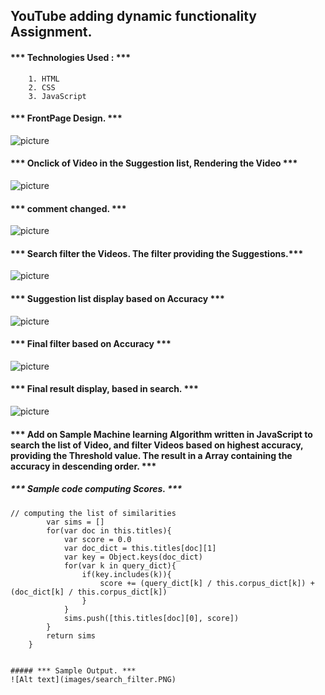 ## YouTube adding dynamic functionality Assignment.


#### *** Technologies Used : *** 

```
    1. HTML
    2. CSS
    3. JavaScript
```


#### *** FrontPage Design. ***
![picture](https://bitbucket.org/VinayKuresi/vinay_kuresi_march_batch_1/raw/cb70e84758a42866d70d0fb65f4234e8210f6826/Assignments/Assignment_3/images/front.PNG)


#### *** Onclick of Video in the Suggestion list, Rendering the Video *** 
![picture](https://bitbucket.org/VinayKuresi/vinay_kuresi_march_batch_1/raw/05bb3b077e8a7ebd3d0ff907db1d1ac1486469fe/Assignments/Assignment_3/images/front_change.PNG)


#### *** comment changed. *** 
![picture](https://bitbucket.org/VinayKuresi/vinay_kuresi_march_batch_1/raw/05bb3b077e8a7ebd3d0ff907db1d1ac1486469fe/Assignments/Assignment_3/images/coments.PNG)


#### *** Search filter the Videos. The filter providing the Suggestions.*** 
![picture](https://bitbucket.org/VinayKuresi/vinay_kuresi_march_batch_1/raw/05bb3b077e8a7ebd3d0ff907db1d1ac1486469fe/Assignments/Assignment_3/images/single_letter.PNG)


#### *** Suggestion list display based on Accuracy *** 
![picture](https://bitbucket.org/VinayKuresi/vinay_kuresi_march_batch_1/raw/05bb3b077e8a7ebd3d0ff907db1d1ac1486469fe/Assignments/Assignment_3/images/double_letter.PNG)


#### *** Final filter based on Accuracy *** 
![picture](https://bitbucket.org/VinayKuresi/vinay_kuresi_march_batch_1/raw/05bb3b077e8a7ebd3d0ff907db1d1ac1486469fe/Assignments/Assignment_3/images/three_letter.PNG)


#### *** Final result display, based in search. *** 
![picture](https://bitbucket.org/VinayKuresi/vinay_kuresi_march_batch_1/raw/05bb3b077e8a7ebd3d0ff907db1d1ac1486469fe/Assignments/Assignment_3/images/final_result.PNG)


#### *** Add on Sample Machine learning Algorithm written in JavaScript to search the list of Video, and filter Videos based on highest accuracy, providing the Threshold value. The result in a Array containing the accuracy in descending order. *** 


##### *** Sample code computing Scores. ***
```
// computing the list of similarities
        var sims = []
        for(var doc in this.titles){
            var score = 0.0
            var doc_dict = this.titles[doc][1]
            var key = Object.keys(doc_dict)
            for(var k in query_dict){
                if(key.includes(k)){
                    score += (query_dict[k] / this.corpus_dict[k]) + (doc_dict[k] / this.corpus_dict[k])
                }
            }
            sims.push([this.titles[doc][0], score])
        }
        return sims
    }


##### *** Sample Output. ***
![Alt text](images/search_filter.PNG)